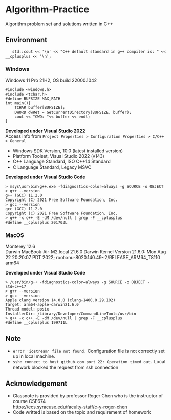 # Algorithm-Practice
Algorithm problem set and solutions written in C++

## Environment
`	std::cout << '\n' << "C++ default standard in g++ compiler is: " << __cplusplus << '\n';`
### Windows
Windows 11 Pro 21H2, OS build 22000.1042
```
#include <windows.h>
#include <tchar.h>
#define BUFSIZE MAX_PATH
int main(){
	TCHAR buffer[BUFSIZE];
	DWORD dwRet = GetCurrentDirectory(BUFSIZE, buffer);
	cout << "CWD: "<< buffer << endl;
}
```
**Developed under Visual Studio 2022**
<br>
Access info from `Project Properties > Configuration Properties > C/C++ > General`
  - Windows SDK Version, 10.0 (latest installed version)
  - Platform Toolset, Visual Studio 2022 (v143)
  - C++ Language Standard, ISO C++14 Standard
  - C Language Standard, Legacy MSVC

**Developed under Visual Studio Code**
```
> msys\usr\bin\g++.exe -fdiagnostics-color=always -g SOURCE -o OBJECT
> g++ --version
g++ (GCC) 11.2.0
Copyright (C) 2021 Free Software Foundation, Inc.
> gcc --version
gcc (GCC) 11.2.0
Copyright (C) 2021 Free Software Foundation, Inc.
> g++ -x c++ -E -dM /dev/null | grep -F __cplusplus
#define __cplusplus 201703L
```

### MacOS
Monterey 12.6 
<br>
Darwin MacBook-Air-M2.local 21.6.0 Darwin Kernel Version 21.6.0: Mon Aug 22 20:20:07 PDT 2022; root:xnu-8020.140.49~2/RELEASE_ARM64_T8110 arm64 

**Developed under Visual Studio Code**
```
> /usr/bin/g++ -fdiagnostics-color=always -g SOURCE -o OBJECT -std=c++17
> g++ --version
> gcc --version
Apple clang version 14.0.0 (clang-1400.0.29.102)
Target: arm64-apple-darwin21.6.0
Thread model: posix
InstallerDir: /Library/Developer/CommandLineTools/usr/bin
> g++ -x c++ -E -dM /dev/null | grep -F __cplusplus
#define __cplusplus 199711L
```
## Note
- `error 'iostream' file not found.` Configuration file is not correctly set up in local machine.
- `ssh: connect to host github.com port 22: Operation timed out.` Local network blocked the request from ssh connection
## Acknowledgement
- Classnote is provided by professor Roger Chen who is the instructor of course CSE674\
https://ecs.syracuse.edu/faculty-staff/c-y-roger-chen
- Code writted is based on the topic and requirement of homework